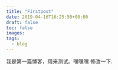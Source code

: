```yaml
---
title: "Firstpost"
date: 2019-04-16T16:25:50+08:00
draft: false
toc: false
images:
tags:
  - blog
---
```

我是第一篇博客，用来测试。嘿嘿嘿
修改一下.